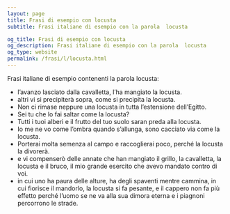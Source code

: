 ```yaml
---
layout: page
title: Frasi di esempio con locusta 
subtitle: Frasi italiane di esempio con la parola  locusta

og_title: Frasi di esempio con locusta 
og_description: Frasi italiane di esempio con la parola  locusta
og_type: website
permalink: /frasi/l/locusta.html
---
```


Frasi italiane di esempio contenenti la parola locusta:


- l’avanzo lasciato dalla cavalletta, l’ha mangiato la locusta.
- altri vi si precipiterà sopra, come si precipita la locusta.
- Non ci rimase neppure una locusta in tutta l’estensione dell’Egitto.
- Sei tu che lo fai saltar come la locusta?
- Tutti i tuoi alberi e il frutto del tuo suolo saran preda alla locusta.
- Io me ne vo come l’ombra quando s’allunga, sono cacciato via come la locusta.
- Porterai molta semenza al campo e raccoglierai poco, perché la locusta la divorerà.
- e vi compenserò delle annate che han mangiato il grillo, la cavalletta, la locusta e il bruco, il mio grande esercito che avevo mandato contro di voi.
- in cui uno ha paura delle alture, ha degli spaventi mentre cammina, in cui fiorisce il mandorlo, la locusta si fa pesante, e il cappero non fa più effetto perché l’uomo se ne va alla sua dimora eterna e i piagnoni percorrono le strade.
